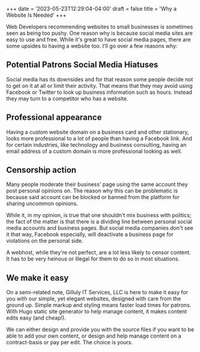 +++
date = '2023-05-23T12:29:04-04:00'
draft = false
title = 'Why a Website Is Needed'
+++

Web Developers recommending websites to small businesses is sometimes seen as being too pushy. One reason why is because social media sites are easy to use and free. While it's great to have social media pages, there are some upsides to having a website too. I'll go over a few reasons why:

## Potential Patrons Social Media Hiatuses

Social media has its downsides and for that reason some people decide not to get on it at all or limit their activity. That means that they may avoid using Facebook or Twitter to look up business information such as hours. Instead they may turn to a competitor who has a website.

## Professional appearance

Having a custom website domain on a business card and other stationary, looks more professional to a lot of people than having a Facebook link. And for certain industries, like technology and business consulting, having an email address of a custom domain is more professional looking as well.

## Censorship action

Many people moderate their business' page using the same account they post personal opinions on. The reason why this can be problematic is because said account can be blocked or banned from the platform for sharing uncommon opinions.

While it, in my opinion, is true that one shouldn't mix business with politics; the fact of the matter is that there is a dividing line between personal social media accounts and business pages. But social media companies don't see it that way, Facebook especially, will deactivate a business page for violations on the personal side.

A webhost, while they're not perfect, are a lot less likely to censor content. It has to be very heinous or illegal for them to do so in most situations.

## We make it easy

On a semi-related note, Gilluly IT Services, LLC is here to make it easy for you with our simple, yet elegant websites, designed with care from the ground up. Simple markup and styling means faster load times for patrons. With Hugo static site generator to help manage content, it makes content edits easy (and cheap!).

We can either design and provide you with the source files if you want to be able to add your own content, or design and help manage content on a contract-basis or pay per edit. The choice is yours.